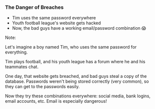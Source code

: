 ### The Danger of Breaches

* <!-- .element: class="fragment" --> Tim uses the same password everywhere
* <!-- .element: class="fragment" --> Youth football league's website gets hacked
* <!-- .element: class="fragment" --> Now, the bad guys have a working email/password combination 😱

Note:

Let's imagine a boy named Tim, who uses the same password for everything.

Tim plays football, and his youth league has a forum where he and his teammates chat.

One day, that website gets breached, and bad guys steal a copy of the database. Passwords weren't being stored correctly (very common), so they can get to the passwords easily.

Now they try these combinations everywhere: social media, bank logins, email accounts, etc. Email is especially dangerous!
